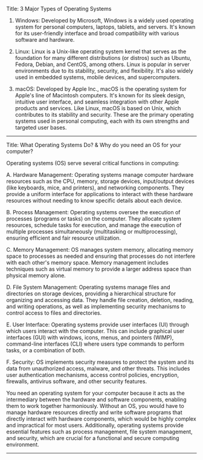 Title: 3 Major Types of Operating Systems

1. Windows: 
Developed by Microsoft, Windows is a widely used operating system for personal computers, laptops, tablets, and servers. It's known for its user-friendly interface and broad compatibility with various software and hardware.

2. Linux: 
Linux is a Unix-like operating system kernel that serves as the foundation for many different distributions (or distros) such as Ubuntu, Fedora, Debian, and CentOS, among others. Linux is popular in server environments due to its stability, security, and flexibility. It's also widely used in embedded systems, mobile devices, and supercomputers.

3. macOS: 
Developed by Apple Inc., macOS is the operating system for Apple's line of Macintosh computers. It's known for its sleek design, intuitive user interface, and seamless integration with other Apple products and services. Like Linux, macOS is based on Unix, which contributes to its stability and security.
These are the primary operating systems used in personal computing, each with its own strengths and targeted user bases.


---

Title: What Operating Systems Do? & Why do you need an OS for your computer?

Operating systems (OS) serve several critical functions in computing:

A. Hardware Management: 
Operating systems manage computer hardware resources such as the CPU, memory, storage devices, input/output devices (like keyboards, mice, and printers), and networking components. They provide a uniform interface for applications to interact with these hardware resources without needing to know specific details about each device.

B. Process Management: 
Operating systems oversee the execution of processes (programs or tasks) on the computer. They allocate system resources, schedule tasks for execution, and manage the execution of multiple processes simultaneously (multitasking or multiprocessing), ensuring efficient and fair resource utilization.

C. Memory Management: 
OS manages system memory, allocating memory space to processes as needed and ensuring that processes do not interfere with each other's memory space. Memory management includes techniques such as virtual memory to provide a larger address space than physical memory alone.

D. File System Management: 
Operating systems manage files and directories on storage devices, providing a hierarchical structure for organizing and accessing data. They handle file creation, deletion, reading, and writing operations, as well as implementing security mechanisms to control access to files and directories.

E. User Interface: 
Operating systems provide user interfaces (UI) through which users interact with the computer. This can include graphical user interfaces (GUI) with windows, icons, menus, and pointers (WIMP), command-line interfaces (CLI) where users type commands to perform tasks, or a combination of both.

F. Security: 
OS implements security measures to protect the system and its data from unauthorized access, malware, and other threats. This includes user authentication mechanisms, access control policies, encryption, firewalls, antivirus software, and other security features.

You need an operating system for your computer because it acts as the intermediary between the hardware and software components, enabling them to work together harmoniously. Without an OS, you would have to manage hardware resources directly and write software programs that directly interact with hardware components, which would be highly complex and impractical for most users. Additionally, operating systems provide essential features such as process management, file system management, and security, which are crucial for a functional and secure computing environment.


---

